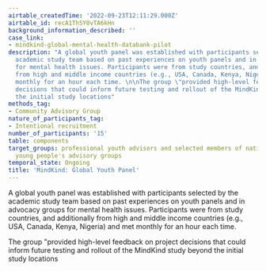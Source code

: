 ```yaml
---
airtable_createdTime: '2022-09-23T12:11:29.000Z'
airtable_id: recA1ThSY0vTA6kHn
background_information_described: ''
case_link:
- mindkind-global-mental-health-databank-pilot
description: "A global youth panel was established with participants selected by the
  academic study team based on past experiences on youth panels and in advocacy groups
  for mental health issues. Participants were from study countries, and additionally
  from high and middle income countries (e.g., USA, Canada, Kenya, Nigeria) and met
  monthly for an hour each time. \n\nThe group \"provided high-level feedback on project
  decisions that could inform future testing and rollout of the MindKind study beyond
  the initial study locations"
methods_tag:
- Community Advisory Group
nature_of_participants_tag:
- Intentional recruitment
number_of_participants: '15'
table: components
target_groups: professional youth advisors and selected members of national MindKind
  young people's advisory groups
temporal_state: Ongoing
title: 'MindKind: Global Youth Panel'
---
```


A global youth panel was established with participants selected by the academic study team based on past experiences on youth panels and in advocacy groups for mental health issues. Participants were from study countries, and additionally from high and middle income countries (e.g., USA, Canada, Kenya, Nigeria) and met monthly for an hour each time. 

The group "provided high-level feedback on project decisions that could inform future testing and rollout of the MindKind study beyond the initial study locations